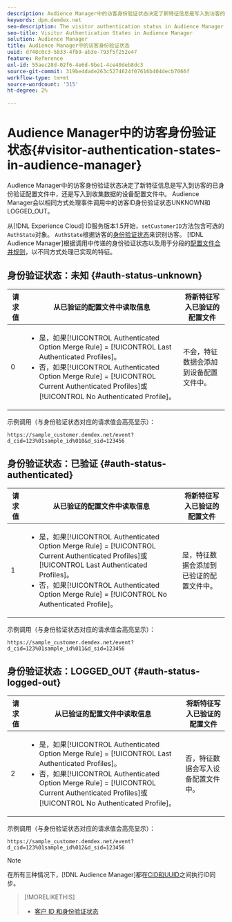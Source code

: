 ```yaml
---
description: Audience Manager中的访客身份验证状态决定了新特征信息是写入到访客的已身份验证配置文件中，还是写入到收集数据的设备配置文件中。 Audience Manager会以相同方式处理事件调用中的访客ID身份验证状态UNKNOWN和LOGGED_OUT。
keywords: dpm.demdex.net
seo-description: The visitor authentication status in Audience Manager determines if the new trait information is written to the visitor's authenticated profile or to the device profile, where the data was collected from. Audience Manager handles the visitor ID authentication statuses UNKNOWN and LOGGED_OUT in event calls in the same way.
seo-title: Visitor Authentication States in Audience Manager
solution: Audience Manager
title: Audience Manager中的访客身份验证状态
uuid: d748c0c3-5833-4fb9-ab3e-793f5f252e47
feature: Reference
exl-id: 55aec28d-02f6-4e6d-9be1-4ce40deb8dc3
source-git-commit: 319be4dade263c5274624f07616b404decb7066f
workflow-type: tm+mt
source-wordcount: '315'
ht-degree: 2%

---
```


# Audience Manager中的访客身份验证状态{#visitor-authentication-states-in-audience-manager}

Audience Manager中的访客身份验证状态决定了新特征信息是写入到访客的已身份验证配置文件中，还是写入到收集数据的设备配置文件中。 Audience Manager会以相同方式处理事件调用中的访客ID身份验证状态UNKNOWN和LOGGED_OUT。

从[!DNL Experience Cloud] ID服务版本1.5开始，`setCustomerID`方法包含可选的`AuthState`对象。 `AuthState`根据访客的[身份验证状态](https://experienceleague.adobe.com/docs/id-service/using/reference/authenticated-state.html?lang=zh-Hans)来识别访客。 [!DNL Audience Manager]根据调用中传递的身份验证状态以及用于分段的[配置文件合并规则](../features/profile-merge-rules/merge-rules-dashboard.md)，以不同方式处理已实现的特征。

## 身份验证状态：未知 {#auth-status-unknown}

| 请求值 | 从已验证的配置文件中读取信息 | 将新特征写入已验证的配置文件 |
|---|---|---|
| 0 | <ul><li>是，如果[!UICONTROL Authenticated Option Merge Rule] = [!UICONTROL Last Authenticated Profiles]。</li><li>否，如果[!UICONTROL Authenticated Option Merge Rule] = [!UICONTROL Current Authenticated Profiles]或[!UICONTROL No Authenticated Profile]。</li></ul> | 不会，特征数据会添加到设备配置文件中。 |

示例调用（与身份验证状态对应的请求值会高亮显示）：

`https://sample_customer.demdex.net/event?d_cid=123%01sample_id%010&d_sid=123456`

## 身份验证状态：已验证 {#auth-status-authenticated}

| 请求值 | 从已验证的配置文件中读取信息 | 将新特征写入已验证的配置文件 |
|---|---|---|
| 1 | <ul><li>是，如果[!UICONTROL Authenticated Option Merge Rule] = [!UICONTROL Current Authenticated Profiles]或[!UICONTROL Last Authenticated Profiles]。</li><li>否，如果[!UICONTROL Authenticated Option Merge Rule] = [!UICONTROL No Authenticated Profile]。</li></ul> | 是，特征数据会添加到已验证的配置文件中。 |

示例调用（与身份验证状态对应的请求值会高亮显示）：

`https://sample_customer.demdex.net/event?d_cid=123%01sample_id%011&d_sid=123456`

## 身份验证状态：LOGGED_OUT {#auth-status-logged-out}

| 请求值 | 从已验证的配置文件中读取信息 | 将新特征写入已验证的配置文件 |
|---|---|---|
| 2 | <ul><li>是，如果[!UICONTROL Authenticated Option Merge Rule] = [!UICONTROL Last Authenticated Profiles]。</li><li>否，如果[!UICONTROL Authenticated Option Merge Rule] = [!UICONTROL Current Authenticated Profiles]或[!UICONTROL No Authenticated Profile]。</li></ul> | 否，特征数据会写入设备配置文件中。 |

示例调用（与身份验证状态对应的请求值会高亮显示）：

`https://sample_customer.demdex.net/event?d_cid=123%01sample_id%012&d_sid=123456`

>[!NOTE]
>
>在所有三种情况下，[!DNL Audience Manager]都在[CID和UUID](../reference/ids-in-aam.md)之间执行ID同步。

>[!MORELIKETHIS]
>
>* [客户 ID 和身份验证状态](https://experienceleague.adobe.com/docs/id-service/using/reference/authenticated-state.html?lang=zh-Hans)

